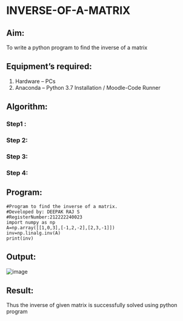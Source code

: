 # INVERSE-OF-A-MATRIX
## Aim:
To write a python program to find the inverse of a matrix
## Equipment’s required:
1. 	Hardware – PCs
2. 	Anaconda – Python 3.7 Installation / Moodle-Code Runner
## Algorithm:
### Step1 : 
### Step 2: 
### Step 3: 
### Step 4: 

## Program:
```
#Program to find the inverse of a matrix.
#Developed by: DEEPAK RAJ S
#RegisterNumber:212222240023
import numpy as np
A=np.array([[1,0,3],[-1,2,-2],[2,3,-1]])
inv=np.linalg.inv(A)
print(inv)
```
## Output:
![image](https://github.com/DEEPAK2200233/INVERSE-OF-A-MATRIX/assets/118707676/42b0e577-c095-4025-803f-480be9f927fd)

## Result:
Thus the inverse of given matrix is successfully solved using python program

